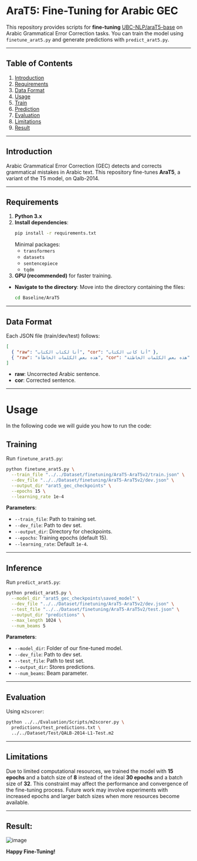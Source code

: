 # AraT5: Fine-Tuning for Arabic GEC

This repository provides scripts for **fine-tuning** [UBC-NLP/araT5-base](https://huggingface.co/UBC-NLP/araT5-base) on Arabic Grammatical Error Correction tasks. You can train the model using `finetune_arat5.py` and generate predictions with `predict_arat5.py`.

---

## Table of Contents
1. [Introduction](#introduction)
2. [Requirements](#requirements)
3. [Data Format](#data-format)
4. [Usage](#usage)
5. [Train](#training)
6. [Prediction](#inference)
7. [Evaluation](#evaluation)
8. [Limitations](#limitations)
9. [Result](#result)

---

## Introduction

Arabic Grammatical Error Correction (GEC) detects and corrects grammatical mistakes in Arabic text. This repository fine-tunes **AraT5**, a variant of the T5 model, on Qalb-2014.

---

## Requirements

1. **Python 3.x**
2. **Install dependencies**:
   ```bash
   pip install -r requirements.txt
   ```
   Minimal packages:
   - `transformers`
   - `datasets`
   - `sentencepiece`
   - `tqdm`
3. **GPU (recommended)** for faster training.
- **Navigate to the directory**: Move into the directory containing the files:
  ```bash
  cd Baseline/AraT5
   ```
---

## Data Format

Each JSON file (train/dev/test) follows:
```json
[
  { "raw": "أنا لكتاب الكتاب", "cor": "أنا كاتب الكتاب" },
  { "raw": "هذه بعض الكلمات الخاطأة", "cor": "هذه بعض الكلمات الخاطئة" }
]
```
- **raw**: Uncorrected Arabic sentence.
- **cor**: Corrected sentence.

---
# Usage
In the following code we will guide you how to run the code:
## Training

Run `finetune_arat5.py`:
```bash
python finetune_arat5.py \
  --train_file "../../Dataset/finetuning/AraT5-AraT5v2/train.json" \
  --dev_file "../../Dataset/finetuning/AraT5-AraT5v2/dev.json" \
  --output_dir "arat5_gec_checkpoints" \
  --epochs 15 \
  --learning_rate 1e-4
```

**Parameters**:
- `--train_file`: Path to training set.
- `--dev_file`: Path to dev set.
- `--output_dir`: Directory for checkpoints.
- `--epochs`: Training epochs (default 15).
- `--learning_rate`: Default `1e-4`.

---

## Inference

Run `predict_arat5.py`:
```bash
python predict_arat5.py \
  --model_dir "arat5_gec_checkpoints\saved_model" \
  --dev_file "../../Dataset/finetuning/AraT5-AraT5v2/dev.json" \
  --test_file "../../Dataset/finetuning/AraT5-AraT5v2/test.json" \
  --output_dir "predictions" \
  --max_length 1024 \
  --num_beams 5
```

**Parameters**:
- `--model_dir`: Folder of our fine-tuned model.
- `--dev_file`: Path to dev set.
- `--test_file`: Path to test set.
- `--output_dir`: Stores predictions.
- `--num_beams`: Beam parameter.

---

## Evaluation

Using `m2scorer`:
```bash
python ../../Evaluation/Scripts/m2scorer.py \
  predictions/test_predictions.txt \
  ../../Dataset/Test/QALB-2014-L1-Test.m2
```

---
## Limitations

Due to limited computational resources, we trained the model with **15 epochs** and a batch size of **8** instead of the ideal **30 epochs** and a batch size of **32**. This constraint may affect the performance and convergence of the fine-tuning process. Future work may involve experiments with increased epochs and larger batch sizes when more resources become available.

---
## Result:
![image](https://github.com/user-attachments/assets/0b14e3f6-7e21-4552-859c-d06de51dc85f)

**Happy Fine-Tuning!**
